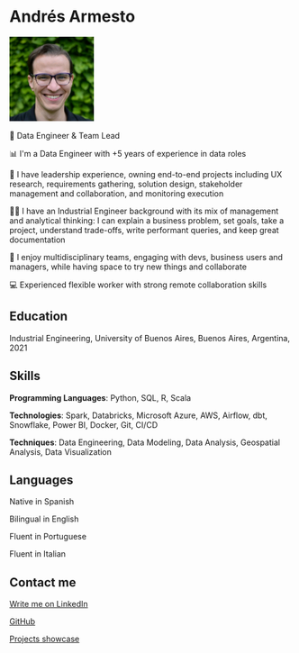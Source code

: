 
# Andrés Armesto

<img src="/img/me.jpg" width="150" height="150">

👨 Data Engineer & Team Lead

📊 I'm a Data Engineer with +5 years of experience in data roles

🤝 I have leadership experience, owning end-to-end projects including UX research, requirements gathering, solution design, stakeholder management and collaboration, and monitoring execution

👨‍💻 I have an Industrial Engineer background with its mix of management and analytical thinking: I can explain a business problem, set goals, take a project, understand trade-offs, write performant queries, and keep great documentation

💼 I enjoy multidisciplinary teams, engaging with devs, business users and managers, while having space to try new things and collaborate

💻 Experienced flexible worker with strong remote collaboration skills

## Education

Industrial Engineering, University of Buenos Aires, Buenos Aires, Argentina, 2021

## Skills

**Programming Languages**: Python, SQL, R, Scala

**Technologies**: Spark, Databricks, Microsoft Azure, AWS, Airflow, dbt, Snowflake, Power BI, Docker, Git, CI/CD

**Techniques**: Data Engineering, Data Modeling, Data Analysis, Geospatial Analysis, Data Visualization  

## Languages

Native in Spanish

Bilingual in English

Fluent in Portuguese

Fluent in Italian

## Contact me

[Write me on LinkedIn](https://www.linkedin.com/in/andres-ab/)

[GitHub](https://github.com/andres-ab)

[Projects showcase](https://www.datascienceportfol.io/andres_ab)
